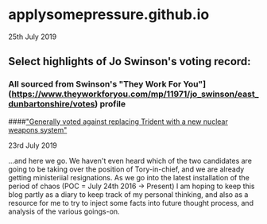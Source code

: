 # applysomepressure.github.io




<!--[How left-wing is the Labour Party under Jeremy Corbyn](how_left.html)-->

25th July 2019
## Select highlights of Jo Swinson's voting record:

### All sourced from Swinson's "They Work For You"](https://www.theyworkforyou.com/mp/11971/jo_swinson/east_dunbartonshire/votes) profile

####["Generally voted against replacing Trident with a new nuclear weapons system"](https://www.theyworkforyou.com/mp/11971/jo_swinson/east_dunbartonshire/divisions?policy=984)


23rd July 2019

...and here we go. We haven't even heard which of the two candidates are going
to be taking over the position of Tory-in-chief, and we are already getting
ministeriial resignations. As we go into the latest installation of the period
of chaos (POC = July 24th 2016 -> Present) I am hoping to keep this blog partly
as a diary to keep track of my personal thinking, and also as a resource for
me to try to inject some facts into future thought process, and analysis of
the various goings-on.
